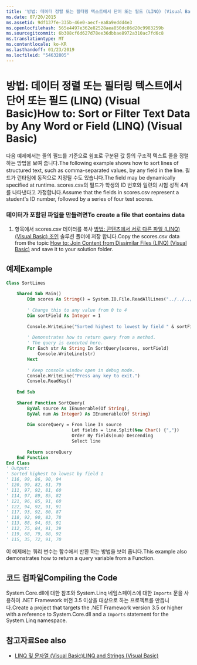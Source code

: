 ```yaml
---
title: '방법: 데이터 정렬 또는 필터링 텍스트에서 단어 또는 필드 (LINQ) (Visual Basic)'
ms.date: 07/20/2015
ms.assetid: 9df137fe-335b-46e0-aecf-ea8a9eddd4e3
ms.openlocfilehash: 565e4497e362e82528aea850dc86d20c9983259b
ms.sourcegitcommit: 6b308cf6d627d78ee36dbbae8972a310ac7fd6c8
ms.translationtype: MT
ms.contentlocale: ko-KR
ms.lasthandoff: 01/23/2019
ms.locfileid: "54632805"
---
```

# <a name="how-to-sort-or-filter-text-data-by-any-word-or-field-linq-visual-basic"></a><span data-ttu-id="5830c-102">방법: 데이터 정렬 또는 필터링 텍스트에서 단어 또는 필드 (LINQ) (Visual Basic)</span><span class="sxs-lookup"><span data-stu-id="5830c-102">How to: Sort or Filter Text Data by Any Word or Field (LINQ) (Visual Basic)</span></span>
<span data-ttu-id="5830c-103">다음 예제에서는 줄의 필드를 기준으로 쉼표로 구분된 값 등의 구조적 텍스트 줄을 정렬하는 방법을 보여 줍니다.</span><span class="sxs-lookup"><span data-stu-id="5830c-103">The following example shows how to sort lines of structured text, such as comma-separated values, by any field in the line.</span></span> <span data-ttu-id="5830c-104">필드가 런타임에 동적으로 지정될 수도 있습니다.</span><span class="sxs-lookup"><span data-stu-id="5830c-104">The field may be dynamically specified at runtime.</span></span> <span data-ttu-id="5830c-105">scores.csv의 필드가 학생의 ID 번호와 일련의 시험 성적 4개를 나타낸다고 가정합니다.</span><span class="sxs-lookup"><span data-stu-id="5830c-105">Assume that the fields in scores.csv represent a student's ID number, followed by a series of four test scores.</span></span>  
  
### <a name="to-create-a-file-that-contains-data"></a><span data-ttu-id="5830c-106">데이터가 포함된 파일을 만들려면</span><span class="sxs-lookup"><span data-stu-id="5830c-106">To create a file that contains data</span></span>  
  
1.  <span data-ttu-id="5830c-107">항목에서 scores.csv 데이터를 복사 [방법: 콘텐츠에서 서로 다른 파일 (LINQ) (Visual Basic) 조인](../../../../visual-basic/programming-guide/concepts/linq/how-to-join-content-from-dissimilar-files-linq.md) 솔루션 폴더에 저장 합니다.</span><span class="sxs-lookup"><span data-stu-id="5830c-107">Copy the scores.csv data from the topic [How to: Join Content from Dissimilar Files (LINQ) (Visual Basic)](../../../../visual-basic/programming-guide/concepts/linq/how-to-join-content-from-dissimilar-files-linq.md) and save it to your solution folder.</span></span>  
  
## <a name="example"></a><span data-ttu-id="5830c-108">예제</span><span class="sxs-lookup"><span data-stu-id="5830c-108">Example</span></span>  
  
```vb  
Class SortLines  
  
    Shared Sub Main()  
        Dim scores As String() = System.IO.File.ReadAllLines("../../../scores.csv")  
  
        ' Change this to any value from 0 to 4  
        Dim sortField As Integer = 1  
  
        Console.WriteLine("Sorted highest to lowest by field " & sortField)  
  
        ' Demonstrates how to return query from a method.  
        ' The query is executed here.  
        For Each str As String In SortQuery(scores, sortField)  
            Console.WriteLine(str)  
        Next  
  
        ' Keep console window open in debug mode.  
        Console.WriteLine("Press any key to exit.")  
        Console.ReadKey()  
  
    End Sub  
  
    Shared Function SortQuery(  
        ByVal source As IEnumerable(Of String),   
        ByVal num As Integer) As IEnumerable(Of String)  
  
        Dim scoreQuery = From line In source   
                         Let fields = line.Split(New Char() {","})   
                         Order By fields(num) Descending   
                         Select line  
  
        Return scoreQuery  
    End Function  
End Class  
' Output:  
' Sorted highest to lowest by field 1  
' 116, 99, 86, 90, 94  
' 120, 99, 82, 81, 79  
' 111, 97, 92, 81, 60  
' 114, 97, 89, 85, 82  
' 121, 96, 85, 91, 60  
' 122, 94, 92, 91, 91  
' 117, 93, 92, 80, 87  
' 118, 92, 90, 83, 78  
' 113, 88, 94, 65, 91  
' 112, 75, 84, 91, 39  
' 119, 68, 79, 88, 92  
' 115, 35, 72, 91, 70  
```  
  
 <span data-ttu-id="5830c-109">이 예제에는 쿼리 변수는 함수에서 반환 하는 방법을 보여 줍니다.</span><span class="sxs-lookup"><span data-stu-id="5830c-109">This example also demonstrates how to return a query variable from a Function.</span></span>  
  
## <a name="compiling-the-code"></a><span data-ttu-id="5830c-110">코드 컴파일</span><span class="sxs-lookup"><span data-stu-id="5830c-110">Compiling the Code</span></span>  
 <span data-ttu-id="5830c-111">System.Core.dll에 대한 참조와 System.Linq 네임스페이스에 대한 `Imports` 문을 사용하여 .NET Framework 버전 3.5 이상을 대상으로 하는 프로젝트를 만듭니다.</span><span class="sxs-lookup"><span data-stu-id="5830c-111">Create a project that targets the .NET Framework version 3.5 or higher with a reference to System.Core.dll and a `Imports` statement for the System.Linq namespace.</span></span>  
  
## <a name="see-also"></a><span data-ttu-id="5830c-112">참고자료</span><span class="sxs-lookup"><span data-stu-id="5830c-112">See also</span></span>
- [<span data-ttu-id="5830c-113">LINQ 및 문자열 (Visual Basic)</span><span class="sxs-lookup"><span data-stu-id="5830c-113">LINQ and Strings (Visual Basic)</span></span>](../../../../visual-basic/programming-guide/concepts/linq/linq-and-strings.md)
